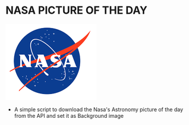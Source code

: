 # NASA PICTURE OF THE DAY 

 <a href="url"><img src="/nasalogo.png" ></a>

- A simple script to download the Nasa's Astronomy picture of the day from the API and set it as Background image

